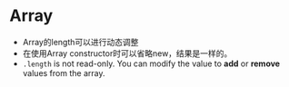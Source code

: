 # Array

- Array的length可以进行动态调整
- 在使用Array constructor时可以省略new，结果是一样的。
- `.length` is not read-only. You can modify the value to **add** or **remove** values from the array.
